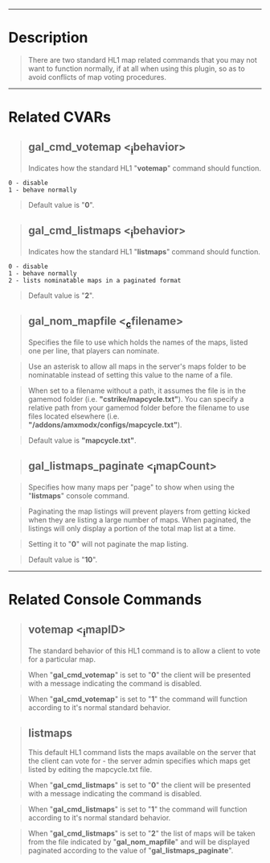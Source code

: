 
---

# Description #

> There are two standard HL1 map related commands that you may not want to function normally, if at all when using this plugin, so as to avoid conflicts of map voting procedures.


---

# Related CVARs #

> ## gal\_cmd\_votemap <<sub><a href='cvarNotations.md'>i</a></sub>behavior> ##
> Indicates how the standard HL1 "**votemap**" command should function.
```
0 - disable
1 - behave normally
```
> Default value is "**0**".

> ## gal\_cmd\_listmaps <<sub><a href='cvarNotations.md'>i</a></sub>behavior> ##
> Indicates how the standard HL1 "**listmaps**" command should function.
```
0 - disable
1 - behave normally
2 - lists nominatable maps in a paginated format
```
> Default value is "**2**".

> ## gal\_nom\_mapfile <<sub><a href='cvarNotations.md'>c</a></sub>filename> ##
> Specifies the file to use which holds the names of the maps, listed one per line, that players can nominate.

> Use an asterisk to allow all maps in the server's maps folder to be nominatable instead of setting this value to the name of a file.

> When set to a filename without a path, it assumes the file is in the gamemod folder (i.e. **"cstrike/mapcycle.txt"**).  You can specify a relative path from your gamemod folder before the filename to use files located elsewhere (i.e. **"/addons/amxmodx/configs/mapcycle.txt"**).

> Default value is **"mapcycle.txt"**.

> ## gal\_listmaps\_paginate <<sub><a href='cvarNotations.md'>i</a></sub>mapCount> ##

> Specifies how many maps per "page" to show when using the "**listmaps**" console command.

> Paginating the map listings will prevent players from getting kicked when they are listing a large number of maps. When paginated, the listings will only display a portion of the total map list at a time.

> Setting it to "**0**" will not paginate the map listing.

> Default value is "**10**".


---

# Related Console Commands #

> ## votemap <<sub><a href='cvarNotations.md'>i</a></sub>mapID> ##
> The standard behavior of this HL1 command is to allow a client to vote for a particular map.

> When "**gal\_cmd\_votemap**" is set to "**0**" the client will be presented with a message indicating the command is disabled.

> When "**gal\_cmd\_votemap**" is set to "**1**" the command will function according to it's normal standard behavior.

> ## listmaps ##
> This default HL1 command lists the maps available on the server that the client can vote for - the server admin specifies which maps get listed by editing the mapcycle.txt file.

> When "**gal\_cmd\_listmaps**" is set to "**0**" the client will be presented with a message indicating the command is disabled.

> When "**gal\_cmd\_listmaps**" is set to "**1**" the command will function according to it's normal standard behavior.

> When "**gal\_cmd\_listmaps**" is set to "**2**" the list of maps will be taken from the file indicated by "**gal\_nom\_mapfile**" and will be displayed paginated according to the value of "**gal\_listmaps\_paginate**".